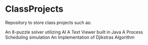 # ClassProjects
Repository to store class projects such as:

An 8-puzzle solver utilizing AI
A Text Viewer built in Java
A Process Scheduling simulation
An Implementation of Djikstras Algorithm
